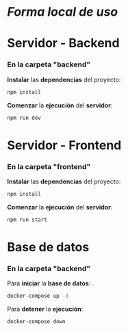 # *Forma local de uso*

# Servidor - Backend 

### En la carpeta "backend"

**Instalar** las **dependencias** del proyecto:

```sh
npm install
```

**Comenzar** la **ejecución** del **servidor**:
```sh
npm run dev
```

# Servidor - Frontend

### En la carpeta "frontend"

**Instalar** las **dependencias** del proyecto:

```sh
npm install
```

**Comenzar** la **ejecución** del **servidor**:

```sh
npm run start
```

# Base de datos

### En la carpeta "backend"

Para **iniciar** la **base de datos**:

```sh
docker-compose up -d
```

Para **detener** la **ejecución**:

```sh
docker-compose down
```
